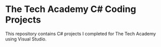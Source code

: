 # The Tech Academy C# Coding Projects

This repository contains C# projects I completed for The Tech Academy using Visual Studio.
